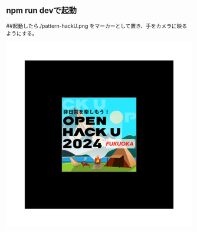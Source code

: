 ## npm run devで起動

##起動したら./pattern-hackU.png をマーカーとして置き、手をカメラに映るようにする。

<img src="./pattern-hackU.png" />
